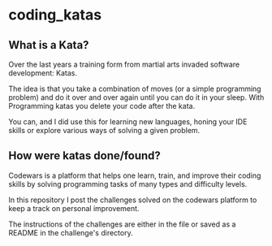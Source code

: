 # coding_katas

## What is a Kata?

Over the last years a training form from martial arts invaded software development: Katas.

The idea is that you take a combination of moves (or a simple programming problem) and do it over and over again until you can do it in your sleep. With Programming katas you delete your code after the kata.

You can, and I did use this for learning new languages, honing your IDE skills or explore various ways of solving a given problem.

## How were katas done/found?

Codewars is a platform that helps one learn, train, and improve their coding skills by solving programming tasks of many types and difficulty levels.

In this repository I post the challenges solved on the codewars platform to keep a track on personal improvement.

The instructions of the challenges are either in the file or saved as a README in the challenge's directory.
